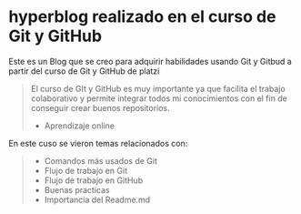 # hyperblog realizado en el curso de Git y GitHub
Este es un Blog que se creo para adquirir habilidades usando Git y Gitbud a partir del curso de Git y GitHub de platzi
>El curso de GIt y GitHub es muy importante ya que facilita el trabajo colaborativo y permite integrar todos mi conocimientos con el fin de conseguir crear buenos repositorios.
> - Aprendizaje online

En este cuso se vieron temas relacionados con:
> - Comandos más usados de Git
> - Flujo de trabajo en Git
> - Flujo de trabajo en GitHub
> - Buenas practicas
> - Importancia del Readme.md


